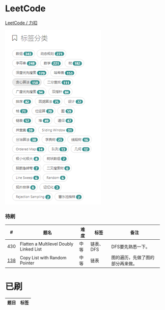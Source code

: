 # LeetCode

[LeetCode / 力扣](https://leetcode-cn.com/problemset/all/)

![LeetCode题目标签](LeetCode题目标签.png)

### 待刷

| # | 题名 | 难度 | 标签 | 备注 |
| --- | --- | --- | --- | --- |
| 430 | Flatten a Multilevel Doubly Linked List | 中等 | 链表、DFS | DFS要先熟悉一下。 |
| [138](https://leetcode-cn.com/problems/copy-list-with-random-pointer) | Copy List with Random Pointer | 中等 | 链表 | 图的遍历，先做了图的部分再来做。 |

# 已刷

| 题目 | 标签 |
| --- | --- |
